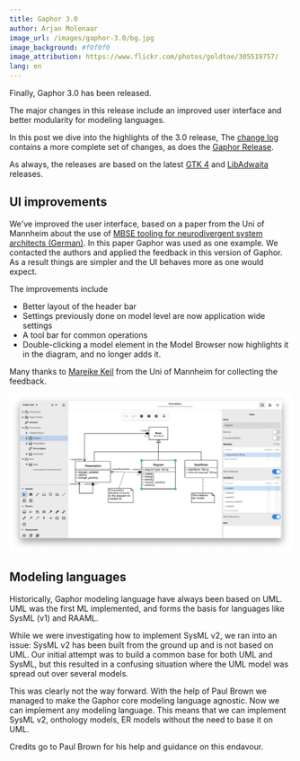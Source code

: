```yaml
---
title: Gaphor 3.0
author: Arjan Molenaar
image_url: /images/gaphor-3.0/bg.jpg
image_background: #f0f0f0
image_attribution: https://www.flickr.com/photos/goldtoe/305519757/
lang: en
---
```


Finally, Gaphor 3.0 has been released.

The major changes in this release include an improved user interface and better modularity for modeling languages.


In this post we dive into the highlights of the 3.0 release,
The [change log](https://github.com/gaphor/gaphor/blob/main/CHANGELOG.md) contains a more complete set of changes,
as does the [Gaphor Release](https://github.com/gaphor/gaphor/releases).

<!--break-->

As always, the releases are based on the latest [GTK 4](https://gtk.org) and
[LibAdwaita](https://gnome.pages.gitlab.gnome.org/libadwaita) releases.

## UI improvements

We've improved the user interface, based on a paper from the Uni of Mannheim about the use
of [MBSE tooling for neurodivergent system architects (German)](https://madoc.bib.uni-mannheim.de/66242/1/Benutzeroberfl%C3%A4chen%20von%20MBSE-Tools%20und%20deren%20Auswirkung%20auf%20neurodivergente%20Systemarchitekten.pdf).
In this paper Gaphor was used as one example. We contacted the authors and applied the feedback in this
version of Gaphor. As a result things are simpler and the UI behaves more as one would expect.

The improvements include

* Better layout of the header bar
* Settings previously done on model level are now application wide settings
* A tool bar for common operations
* Double-clicking a model element in the Model Browser now highlights it in the diagram, and no longer adds it.

Many thanks to [Mareike Keil](https://www.linkedin.com/in/mareike-keil-7600b4226/) from the Uni of Mannheim for collecting the feedback.

![The improved user interface with tool bar](/images/gaphor-3.0/new-ui.png)

## Modeling languages

Historically, Gaphor modeling language have always been based on UML. UML was the first ML implemented, and forms the
basis for languages like SysML (v1) and RAAML.

While we were investigating how to implement SysML v2, we ran into an issue: SysML v2 has been built from the ground up
and is not based on UML. Our initial attempt was to build a common base for both UML and SysML, but this resulted in
a confusing situation where the UML model was spread out over several models.

This was clearly not the way forward. With the help of Paul Brown we managed to make the Gaphor core modeling language
agnostic. Now we can implement any modeling language. This means that we can implement SysML v2, onthology models, ER models
without the need to base it on UML.

Credits go to Paul Brown for his help and guidance on this endavour.
